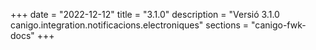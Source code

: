 +++
date        = "2022-12-12"
title       = "3.1.0"
description = "Versió 3.1.0 canigo.integration.notificacions.electroniques"
sections    = "canigo-fwk-docs"
+++

